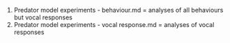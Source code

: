 1. Predator model experiments - behaviour.md = analyses of all behaviours but vocal responses
2. Predator model experiments - vocal response.md = analyses of vocal responses
